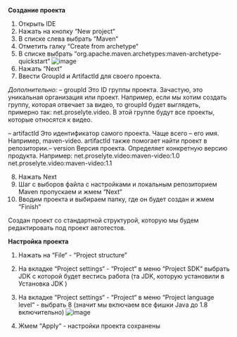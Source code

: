 **Создание проекта**
1) Открыть IDE
2) Нажать на кнопку “New project“
3) В списке слева выбрать “Maven“
4) Отметить галку “Create from archetype“
5) В списке выбрать “org.apache.maven.archetypes:maven-archetype-quickstart“
![image](https://user-images.githubusercontent.com/51053955/112182756-a1634380-8c0e-11eb-98ad-5a869d7ae16c.png)
7) Нажать “Next“
8) Ввести GroupId и ArtifactId для своего проекта. 

_Дополнительно:_
– groupId
Это ID группы проекта. Зачастую, это уникальная организация или проект. Например, если мы хотим создать   группу, которая отвечает за видео, то groupId будет выглядеть, примерно так:
net.proselyte.video. В этой группе будут все проекты, которые относятся к видео.

– artifactId
Это идентификатор самого проекта. Чаще всего – его имя. Например, maven-video. artifactId также помогает найти проект в репозитории.– version
Версия проекта. Определяет конкретную версию продукта.
Например:
net.proselyte.video:maven-video:1.0
net.proselyte.video:maven-video:1.1

8) Нажать Next
7) Шаг с выборов файла с настройками и локальным репозиторием Maven пропускаем и жмем “Next“
8) Вводим проекта и выбираем папку, где он будет создан и жмем “Finish“

Создан проект со стандартной структурой, которую мы будем редактировать под проект автотестов.

 

**Настройка проекта**
1) Нажать на “File“ - “Project structure”
2) На вкладке “Project settings“ - “Project“ в меню “Project SDK“ выбрать JDK с которой будет вестись работа (та JDK, которую установили в Установка JDK )
3) На вкладке “Project settings“ - “Project“ в меню “Project language level“ - выбрать 8 (значит мы включаем все фишки Java до 1.8 включительно)
![image](https://user-images.githubusercontent.com/51053955/112182806-ab854200-8c0e-11eb-9b03-629585897563.png)

4) Жмем “Apply“ - настройки проекта сохранены

 
